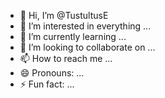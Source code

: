 - 👋 Hi, I’m @TustultusE
- 👀 I’m interested in everything ...
- 🌱 I’m currently learning ...
- 💞️ I’m looking to collaborate on ...
- 📫 How to reach me ...
- 😄 Pronouns: ...
- ⚡ Fun fact: ...

<!---
TustultusE/TustultusE is a ✨ special ✨ repository because its `README.md` (this file) appears on your GitHub profile.
You can click the Preview link to take a look at your changes.
--->
